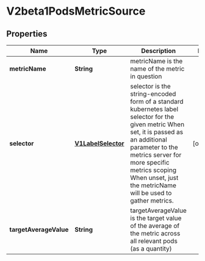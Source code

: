 
# V2beta1PodsMetricSource

## Properties
Name | Type | Description | Notes
------------ | ------------- | ------------- | -------------
**metricName** | **String** | metricName is the name of the metric in question | 
**selector** | [**V1LabelSelector**](V1LabelSelector.md) | selector is the string-encoded form of a standard kubernetes label selector for the given metric When set, it is passed as an additional parameter to the metrics server for more specific metrics scoping When unset, just the metricName will be used to gather metrics. |  [optional]
**targetAverageValue** | **String** | targetAverageValue is the target value of the average of the metric across all relevant pods (as a quantity) | 



